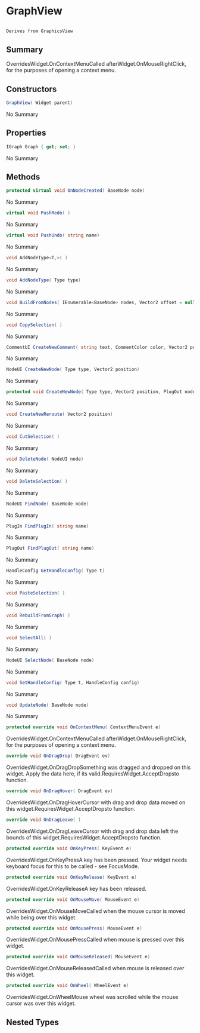 # GraphView

## 
```c#
Derives from GraphicsView
```

## Summary

OverridesWidget.OnContextMenuCalled afterWidget.OnMouseRightClick, for the purposes of opening a context menu.
## Constructors

```c#
GraphView( Widget parent) 
```
No Summary
## Properties

```c#
IGraph Graph { get; set; } 
```
No Summary
## Methods

```c#
protected virtual void OnNodeCreated( BaseNode node) 
```
No Summary
```c#
virtual void PushRedo( ) 
```
No Summary
```c#
virtual void PushUndo( string name) 
```
No Summary
```c#
void AddNodeType<T,>( ) 
```
No Summary
```c#
void AddNodeType( Type type) 
```
No Summary
```c#
void BuildFromNodes( IEnumerable<BaseNode> nodes, Vector2 offset = null, bool select = false) 
```
No Summary
```c#
void CopySelection( ) 
```
No Summary
```c#
CommentUI CreateNewComment( string text, CommentColor color, Vector2 position, Vector2 size) 
```
No Summary
```c#
NodeUI CreateNewNode( Type type, Vector2 position) 
```
No Summary
```c#
protected void CreateNewNode( Type type, Vector2 position, PlugOut nodeOutput, bool selected = true) 
```
No Summary
```c#
void CreateNewReroute( Vector2 position) 
```
No Summary
```c#
void CutSelection( ) 
```
No Summary
```c#
void DeleteNode( NodeUI node) 
```
No Summary
```c#
void DeleteSelection( ) 
```
No Summary
```c#
NodeUI FindNode( BaseNode node) 
```
No Summary
```c#
PlugIn FindPlugIn( string name) 
```
No Summary
```c#
PlugOut FindPlugOut( string name) 
```
No Summary
```c#
HandleConfig GetHandleConfig( Type t) 
```
No Summary
```c#
void PasteSelection( ) 
```
No Summary
```c#
void RebuildFromGraph( ) 
```
No Summary
```c#
void SelectAll( ) 
```
No Summary
```c#
NodeUI SelectNode( BaseNode node) 
```
No Summary
```c#
void SetHandleConfig( Type t, HandleConfig config) 
```
No Summary
```c#
void UpdateNode( BaseNode node) 
```
No Summary
```c#
protected override void OnContextMenu( ContextMenuEvent e) 
```
OverridesWidget.OnContextMenuCalled afterWidget.OnMouseRightClick, for the purposes of opening a context menu.
```c#
override void OnDragDrop( DragEvent ev) 
```
OverridesWidget.OnDragDropSomething was dragged and dropped on this widget. Apply the data here, if its valid.RequiresWidget.AcceptDropsto function.
```c#
override void OnDragHover( DragEvent ev) 
```
OverridesWidget.OnDragHoverCursor with drag and drop data moved on this widget.RequiresWidget.AcceptDropsto function.
```c#
override void OnDragLeave( ) 
```
OverridesWidget.OnDragLeaveCursor with drag and drop data left the bounds of this widget.RequiresWidget.AcceptDropsto function.
```c#
protected override void OnKeyPress( KeyEvent e) 
```
OverridesWidget.OnKeyPressA key has been pressed. Your widget needs keyboard focus for this to be called - see FocusMode.
```c#
protected override void OnKeyRelease( KeyEvent e) 
```
OverridesWidget.OnKeyReleaseA key has been released.
```c#
protected override void OnMouseMove( MouseEvent e) 
```
OverridesWidget.OnMouseMoveCalled when the mouse cursor is moved while being over this widget.
```c#
protected override void OnMousePress( MouseEvent e) 
```
OverridesWidget.OnMousePressCalled when mouse is pressed over this widget.
```c#
protected override void OnMouseReleased( MouseEvent e) 
```
OverridesWidget.OnMouseReleasedCalled when mouse is released over this widget.
```c#
protected override void OnWheel( WheelEvent e) 
```
OverridesWidget.OnWheelMouse wheel was scrolled while the mouse cursor was over this widget.
## Nested Types

